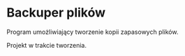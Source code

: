 # Backuper plików

Program umożliwiający tworzenie kopii zapasowych plików.

Projekt w trakcie tworzenia.
